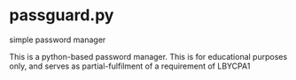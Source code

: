 # passguard.py
simple password manager

This is a python-based password manager. This is for educational purposes only, and serves as partial-fulfilment of a requirement of LBYCPA1
